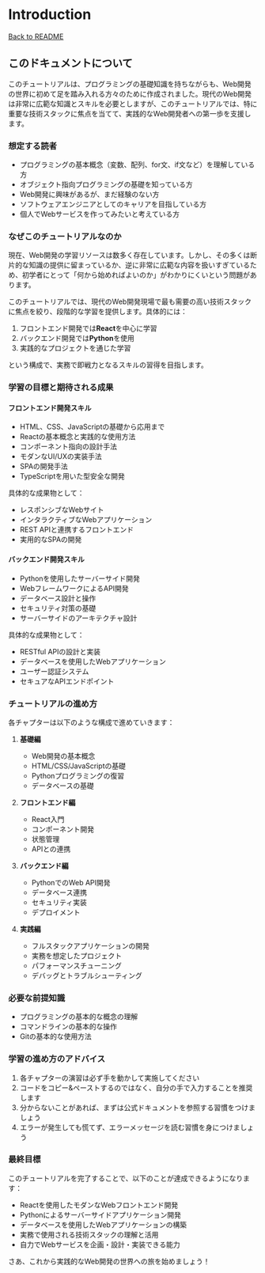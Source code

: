 # Introduction

[Back to README](/README.md)

## このドキュメントについて

このチュートリアルは、プログラミングの基礎知識を持ちながらも、Web開発の世界に初めて足を踏み入れる方々のために作成されました。現代のWeb開発は非常に広範な知識とスキルを必要としますが、このチュートリアルでは、特に重要な技術スタックに焦点を当てて、実践的なWeb開発者への第一歩を支援します。

### 想定する読者

- プログラミングの基本概念（変数、配列、for文、if文など）を理解している方
- オブジェクト指向プログラミングの基礎を知っている方
- Web開発に興味があるが、まだ経験のない方
- ソフトウェアエンジニアとしてのキャリアを目指している方
- 個人でWebサービスを作ってみたいと考えている方

### なぜこのチュートリアルなのか

現在、Web開発の学習リソースは数多く存在しています。しかし、その多くは断片的な知識の提供に留まっているか、逆に非常に広範な内容を扱いすぎているため、初学者にとって「何から始めればよいのか」がわかりにくいという問題があります。

このチュートリアルでは、現代のWeb開発現場で最も需要の高い技術スタックに焦点を絞り、段階的な学習を提供します。具体的には：

1. フロントエンド開発では**React**を中心に学習
2. バックエンド開発では**Python**を使用
3. 実践的なプロジェクトを通じた学習

という構成で、実務で即戦力となるスキルの習得を目指します。

### 学習の目標と期待される成果

#### フロントエンド開発スキル

- HTML、CSS、JavaScriptの基礎から応用まで
- Reactの基本概念と実践的な使用方法
- コンポーネント指向の設計手法
- モダンなUI/UXの実装手法
- SPAの開発手法
- TypeScriptを用いた型安全な開発

具体的な成果物として：

- レスポンシブなWebサイト
- インタラクティブなWebアプリケーション
- REST APIと連携するフロントエンド
- 実用的なSPAの開発

#### バックエンド開発スキル

- Pythonを使用したサーバーサイド開発
- WebフレームワークによるAPI開発
- データベース設計と操作
- セキュリティ対策の基礎
- サーバーサイドのアーキテクチャ設計

具体的な成果物として：

- RESTful APIの設計と実装
- データベースを使用したWebアプリケーション
- ユーザー認証システム
- セキュアなAPIエンドポイント

### チュートリアルの進め方

各チャプターは以下のような構成で進めていきます：

1. **基礎編**
   - Web開発の基本概念
   - HTML/CSS/JavaScriptの基礎
   - Pythonプログラミングの復習
   - データベースの基礎

2. **フロントエンド編**
   - React入門
   - コンポーネント開発
   - 状態管理
   - APIとの連携

3. **バックエンド編**
   - PythonでのWeb API開発
   - データベース連携
   - セキュリティ実装
   - デプロイメント

4. **実践編**
   - フルスタックアプリケーションの開発
   - 実務を想定したプロジェクト
   - パフォーマンスチューニング
   - デバッグとトラブルシューティング

### 必要な前提知識

- プログラミングの基本的な概念の理解
- コマンドラインの基本的な操作
- Gitの基本的な使用方法

### 学習の進め方のアドバイス

1. 各チャプターの演習は必ず手を動かして実施してください
2. コードをコピー&ペーストするのではなく、自分の手で入力することを推奨します
3. 分からないことがあれば、まずは公式ドキュメントを参照する習慣をつけましょう
4. エラーが発生しても慌てず、エラーメッセージを読む習慣を身につけましょう

### 最終目標

このチュートリアルを完了することで、以下のことが達成できるようになります：

- Reactを使用したモダンなWebフロントエンド開発
- Pythonによるサーバーサイドアプリケーション開発
- データベースを使用したWebアプリケーションの構築
- 実務で使用される技術スタックの理解と活用
- 自力でWebサービスを企画・設計・実装できる能力

さあ、これから実践的なWeb開発の世界への旅を始めましょう！
